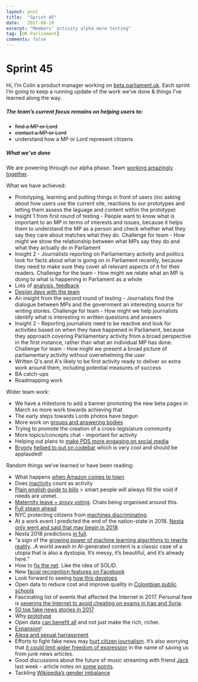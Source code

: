 ```yaml
---
layout: post
title:  "Sprint 45"
date:   2017-08-10
excerpt: "Members’ activity alpha more testing"
tag: [UK Parliament]
comments: false
---
```


# Sprint 45

Hi, I’m Colin a product manager working on [beta.parliament.uk](https://beta.parliament.uk/). Each sprint I’m going to keep a running update of the work we’ve done & things I’ve learned along the way.

##### The team’s current focus remains on helping users to:
* ~~find a MP or Lord~~
* ~~contact a MP or Lord~~
* understand how a MP or Lord represent citizens

##### What we’ve done
We are powering through our alpha phase. Team [working amazingly together](https://twitter.com/laurencegrinyer/status/961643841936904192).

What we have achieved:
* Prototyping, learning and putting things in front of users (inc asking about how users use the current site, reactions to our prototypes and letting them assess the laguage and content within the prototype)
* Insight 1 from first round of testing - People want to know what is important to an MP in terms of interests and issues, because it helps them to understand the MP as a person and check whether what they say they care about matches what they do. Challenge for team - How might we show the relationship between what MPs say they do and what they actually do in Parliament
* Insight 2 - Journalists reporting on Parliamentary activity and politics look for facts about what is going on in Parliament recently, because they need to make sure they cover all relevant aspects of it for their readers. Challenge for the team - How might we relate what an MP is doing to what is happening in Parliament as a whole
* Lots of [analysis, feedback](https://twitter.com/MarttiinaK/status/958446489495273473)
* [Design days with the team](https://twitter.com/ParliDigital/status/964166494362927111)
* An insight from the second round of testing - Journalists find the dialogue between MPs and the government an interesting source for writing stories. Challenge for team - How might we help journalists identify what is interesting in written questions and answers
* Insight 2 - Reporting journalists need to be reactive and look for activities based on when they have happened in Parliament, because they approach covering Parliamentary activity from a broad perspective in the first instance, rather than what an individual MP has done. Challenge for team - How might we present a broad picture of parliamentary activity without overwhelming the user
* Written Q's and A's likely to be first activity ready to deliver so extra work around them, including potential measures of success
* BA catch-ups
* Roadmapping work

Wider team work:
* We have a milestone to add a banner promoting the new beta pages in March so more work towards achieving that
* The early steps towards Lords photos have begun
* More work on [groups and answering bodies](https://github.com/ukparliament/ontologies/blob/master/urls.csv)
* Trying to promote the creation of a cross-legislature community
* More topics/concepts chat - important for activity
* Helping out plans to [make PDS more engaging on social media](https://twitter.com/ParliDigital)
* [Bryony](https://twitter.com/bryonywatson1) [helped to put on codebar](https://twitter.com/bryonywatson1/status/959013752057356288) which is very cool and should be applauded!

Random things we’ve learned or have been reading:
* What happens [when Amazon comes to town](https://www.citylab.com/equity/2018/02/what-amazon-does-to-poor-cities/552101/?utm_source=recode)
* Does [inactivity](https://webrootsdemocracy.org/2018/01/30/3-5m-spent-towards-mps-standing-division-lobbies/) count as activity
* [Plain english guide to bills](https://www.reddit.com/r/unitedkingdom/comments/7tqw5z/here_are_all_the_laws_mps_are_voting_on_this_week/) > smart people will always fill the void if needs are unmet.
* [Maternity leave + proxy voting](https://www.theguardian.com/politics/2018/feb/01/baby-leave-proxy-voting-system-for-mps-close-to-approval). Chats being organised around this.
* [Full steam ahead](http://www.bbc.co.uk/news/business-42423047)
* NYC protecting citizens from [machines discriminating](https://www.propublica.org/article/new-york-city-moves-to-create-accountability-for-algorithms).
* At a work event I predicted the end of the nation-state in 2018. [Nesta only went and said that may begin in 2018](https://www.nesta.org.uk/2018-predictions/nation-state-goes-virtual).
* Nesta 2018 predictions [in full](https://www.nesta.org.uk/2018-predictions).
* “a sign of the [growing power of machine learning algorithms to rewrite reality](https://www.wired.com/story/future-of-artificial-intelligence-2018/)...A world awash in AI-generated content is a classic case of a utopia that is also a dystopia. It’s messy, it’s beautiful, and it’s already here.”
* How to [fix the net](https://www.wired.co.uk/article/the-webs-greatest-minds-on-how-to-fix-it). Like the idea of SOLID.
* New [facial recognition features on Facebook](https://www.technologyreview.com/the-download/609816/facebooks-ai-will-tell-you-when-any-picture-of-your-face-gets-uploaded/)
* Look forward to seeing [how this develops](https://www.openbanking.org.uk/customers/)
* Open data to reduce cost and improve quality in [Colombian public schools](https://www.theguardian.com/public-leaders-network/2018/jan/03/8p-banana-open-public-procurement-bogota-colombia)
* Fascinating list of events that affected the Internet in 2017. Personal fave is [severing the Internet to avoid cheating on exams in Iraq and Syria](https://dyn.com/blog/2017-internet-intelligence-roundup/).
* [50 top fake news stories in 2017](https://www.buzzfeed.com/craigsilverman/these-are-50-of-the-biggest-fake-news-hits-on-facebook-in?utm_term=.dy4aNOWQA#.csgPLO94r)
* Why [prototype](https://www.producttalk.org/2018/01/rapid-prototyping/)
* Open data [can benefit all](http://www.jenitennison.com/2018/01/14/data-monopolies.html) and not just make the rich, richer.
* [Expansion](https://www.cnet.com/news/google-expands-network-with-new-data-centers-subsea-cables/)!
* [Alexa and sexual harrassment](https://work.qz.com/1180607/amazons-alexa-is-now-a-feminist-and-shes-sorry-if-that-upsets-you/)
* Efforts to fight fake news may [hurt citizen journalism](https://misinfocon.com/citizen-journalism-could-become-collateral-damage-in-the-fight-against-fake-news-c93658a59fd4). It’s also worrying that [it could limit wider freedom of expression](https://theintercept.com/2018/01/10/first-france-now-brazil-unveils-plans-to-empower-the-government-to-censure-the-internet-in-the-name-of-stopping-fake-news/) in the name of saving us from junk news articles.
* Good discussions about the future of music streaming with friend [Jack](https://twitter.com/webster_jd?lang=en) last week - article notes on [some points](https://pitchfork.com/features/oped/how-to-be-a-responsible-music-fan-in-the-age-of-streaming/).
* Tackling [Wikipedia’s gender imbalance](https://www.inverse.com/article/39999-wikipedias-women-editors)

